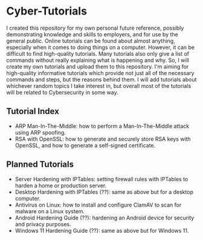 # Cyber-Tutorials
I created this repository for my own personal future reference, possibly demonstrating knowledge and skills to employers, and for use by the general public. Online tutorials can be found about almost anything, especially when it comes to doing things on a computer. However, it can be difficult to find high-quality tutorials. Many tutorials also only give a list of commands without really explaining what is happening and why. So, I will create my own tutorials and upload them to this repository. I'm aiming for high-quality informative tutorials which provide not just all of the necessary commands and steps, but the reasons behind them. I will add tutorials about whichever random topics I take interest in, but overall most of the tutorials will be related to Cybersecurity in some way.
## Tutorial Index
- ARP Man-In-The-Middle: how to perform a Man-In-The-Middle attack using ARP spoofing.
- RSA with OpenSSL: how to generate and securely store RSA keys with OpenSSL, and how to generate a self-signed certificate.
## Planned Tutorials
- Server Hardening with IPTables: setting firewall rules with IPTables to harden a home or production server.
- Desktop Hardening with IPTables (??): same as above but for a desktop computer.
- Antivirus on Linux: how to install and configure ClamAV to scan for malware on a Linux system.
- Android Hardening Guide (??): hardening an Android device for security and privacy purposes.
- Windows 11 Hardening Guide (??): same as above but for Windows 11.
